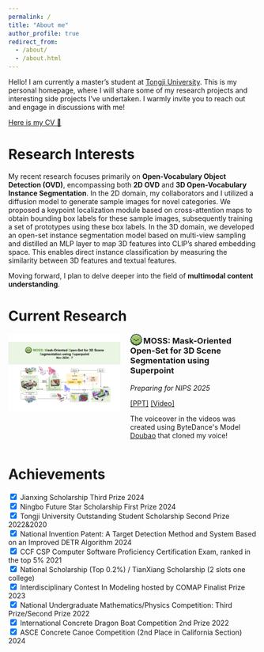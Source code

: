 ```yaml
---
permalink: /
title: "About me"
author_profile: true
redirect_from: 
  - /about/
  - /about.html
---
```


Hello! I am currently a master’s student at [Tongji University](https://en.tongji.edu.cn/p/). This is my personal homepage, where I will share some of my research projects and interesting side projects I’ve undertaken. I warmly invite you to reach out and engage in discussions with me!

<a href="/files/cv.pdf" class="cv-button" target="_blank"> 
  Here is my CV 📄
</a>

Research Interests
======
My recent research focuses primarily on **Open-Vocabulary Object Detection (OVD)**, encompassing both **2D OVD** and **3D Open-Vocabulary Instance Segmentation**. In the 2D domain, my collaborators and I utilized a diffusion model to generate sample images for novel categories. We proposed a keypoint localization module based on cross-attention maps to obtain bounding box labels for these sample images, subsequently training a set of prototypes using these box labels. In the 3D domain, we developed an open-set instance segmentation model based on multi-view sampling and distilled an MLP layer to map 3D features into CLIP’s shared embedding space. This enables direct instance classification by measuring the similarity between 3D features and textual features.

Moving forward, I plan to delve deeper into the field of **multimodal content understanding**.

Current Research
======
<div style="display: flex; align-items: flex-start; margin-bottom: 20px;">
   <div style="flex: 0 0 45%; margin-right: 20px;">
       <div class="image-hover-container">
           <!-- <img src="../images/MOSS_Homepage.png" style="width: 100%; height: auto;"/> -->
          <a href="https://youtu.be/bWvvBuXxSN4?feature=shared" target="_blank">
              <img src="../images/MOSS_Homepage.png" alt="MOSS Homepage" style="width: 100%; height: auto;"/>
          </a>
       </div>
   </div>
   <div style="flex: 0 0 50%;">
       <h3 style="margin-top: 0;"><img src="..\images\favicon-192x192.png" style="height: 1.5em; width: 1.5em; vertical-align: -0.3em; margin-right: 2px;">MOSS: Mask-Oriented Open-Set for 3D Scene Segmentation using Superpoint</h3>
       <p><em>Preparing for NIPS 2025</em></p>
       <p>
           <a href="../files/MOSS_v3.pdf">[PPT]</a>
           <a href="https://youtu.be/lukFo59tY5o">[Video]</a>
       </p>
       <p>
           The voiceover in the videos was created using ByteDance's Model <a href="https://www.doubao.com/">Doubao</a> that cloned my voice!
       </p>
   </div>
</div>

Achievements
======
<div class="achievements" style="text-align: left;">
  <div class="achievement-item">
    <div class="custom-checkbox">
      <input type="checkbox" id="achievement1" checked>
      <label for="achievement1">Jianxing Scholarship Third Prize 2024</label>
    </div>
  </div>
  <div class="achievement-item">
    <div class="custom-checkbox">
      <input type="checkbox" id="achievement2" checked>
      <label for="achievement2">Ningbo Future Star Scholarship First Prize 2024</label>
    </div>
  </div>
  <div class="achievement-item">
    <div class="custom-checkbox">
      <input type="checkbox" id="achievement3" checked>
      <label for="achievement3">Tongji University Outstanding Student Scholarship Second Prize 2022&2020</label>
    </div>
  </div>
  <div class="achievement-item">
    <div class="custom-checkbox">
      <input type="checkbox" id="achievement4" checked>
      <label for="achievement4">National Invention Patent: A Target Detection Method and System Based on an Improved DETR Algorithm 2024</label>
    </div>
  </div>
  <div class="achievement-item">
    <div class="custom-checkbox">
      <input type="checkbox" id="achievement5" checked>
      <label for="achievement5">CCF CSP Computer Software Proficiency Certification Exam, ranked in the top 5% 2021</label>
    </div>
  </div>
</div>


<div class="achievements" style="text-align: left;">
  <div class="achievement-item">
    <div class="custom-checkbox">
      <input type="checkbox" id="achievement1" checked>
      <label for="achievement1">National Scholarship (Top 0.2%) / TianXiang Scholarship (2 slots one college)</label>
    </div>
  </div>
  <div class="achievement-item">
    <div class="custom-checkbox">
      <input type="checkbox" id="achievement2" checked>
      <label for="achievement2">Interdisciplinary Contest In Modeling hosted by COMAP Finalist Prize 2023</label>
    </div>
  </div>
  <div class="achievement-item">
    <div class="custom-checkbox">
      <input type="checkbox" id="achievement3" checked>
      <label for="achievement3">National Undergraduate Mathematics/Physics Competition: Third Prize/Second Prize 2022</label>
    </div>
  </div>
  <div class="achievement-item">
    <div class="custom-checkbox">
      <input type="checkbox" id="achievement4" checked>
      <label for="achievement4">International Concrete Dragon Boat Competition 2nd Prize 2022</label>
    </div>
  </div>
  <div class="achievement-item">
    <div class="custom-checkbox">
      <input type="checkbox" id="achievement5" checked>
      <label for="achievement5">ASCE Concrete Canoe Competition (2nd Place in California Section) 2024</label>
    </div>
  </div>
</div>
